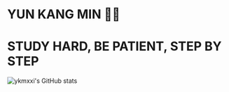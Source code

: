 # YUN KANG MIN 👨‍💻

# STUDY HARD, BE PATIENT, STEP BY STEP

![ykmxxi's GitHub stats](https://github-readme-stats.vercel.app/api?username=ykmxxi&show_icons=true&theme=tokyonight)
